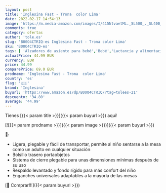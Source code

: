 ```yaml
---
layout: post
title: 'Inglesina Fast - Trona  color Lima'
date: 2022-02-17 14:54:13
image: 'https://m.media-amazon.com/images/I/415NtvaetML._SL500_._SL400_.jpg'
comments: true
category: ofertas
author: 'tole.es'
slug: 'B00O4CTRIQ-es Inglesina Fast - Trona color Lima'
sku: 'B00O4CTRIQ-es'
tags: [ 'Alzadores de asiento para bebé','Bebé','Lactancia y alimentación','Tronas y asientos','inglesina','trona', ]
actualPrice: 44.99 EUR
currency: EUR
price: 44.99
comparePrice: 69.0 EUR
prodname: 'Inglesina Fast - Trona  color Lima'
country: 'es'
flag: '🇪🇸'
brand: 'Inglesina'
buyurl: 'https://www.amazon.es/dp/B00O4CTRIQ/?tag=tolees-21'
descuento: '34.80'
average: '44.99'
---
```


Tienes [{{< param title >}}]({{< param buyurl >}}) aqui!

[![{{< param prodname >}}]({{< param image >}})]({{< param buyurl >}})

🔎:

- Ligera, plegable y fácil de transportar, permite al niño sentarse a la mesa como un adulto en cualquier situación
- Bolsillo trasero portaobjetos
- Sistema de cierre plegable para unas dimensiones mínimas después de su uso
- Respaldo levantado y fondo rígido para más confort del niño
- Enganches universales adaptables a la mayoría de las mesas

[🛒 Comprar!!!]({{< param buyurl >}})
